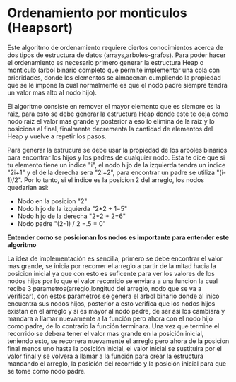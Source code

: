 # Ordenamiento por monticulos (Heapsort)

Este algoritmo de ordenamiento requiere ciertos conocimientos acerca de dos tipos de estructura de datos (arrays,arboles-grafos). Para poder hacer el ordenamiento es necesario primero generar la estructura Heap o monticulo (arbol binario completo que permite implementar una cola con prioridades, donde los elementos se almacenan cumpliendo la propiedad que se le impone la cual normalmente es que el nodo padre siempre tendra un valor mas alto al nodo hijo).

El algoritmo consiste en remover el mayor elemento que es siempre es la raiz, para esto se debe generar la estructura Heap donde este te deja como nodo raiz el valor mas grande y posterior a eso lo elimina de la raiz y lo posiciona al final, finalmente decrementa la cantidad de elementos del Heap y vuelve a repetir los pasos.

Para generar la estrucura se debe usar la propiedad de los arboles binarios para encontrar los hijos y los padres de cualquier nodo. Esta te dice que si tu elemento tiene un indice "i", el nodo hijo de la izquierda tendra un indice "2i+1" y el de la derecha sera "2i+2", para encontrar un padre se utiliza "(i-1)/2". Por lo tanto, si el indice es la posicion 2 del arreglo, los nodos quedarian asi:

- Nodo en la posicion "2"
- Nodo hijo de la izquierda "2\*2 + 1=5"
- Nodo hijo de la derecha "2\*2 + 2=6"
- Nodo padre "(2-1) / 2 =.5 = 0"

**Entender como se posicionan los nodos es importante para entender este algoritmo**

La idea de implementación es sencilla, primero se debe encontrar el valor mas grande, se inicia por recorrer el arreglo a partir de la mitad hacia la posicion inicial ya que con esto es suficente para ver los valores de los nodos hijos por lo que el valor recorrido se enviara a una funcion la cual recibe 3 parametros(arreglo,longitud del arreglo, nodo que se va a verificar), con estos parametros se genera el arbol binario donde al inico encuentra sus nodos hijos, posterior a esto verifica que los nodos hijos existan en el arreglo y si es mayor al nodo padre, de ser asi los cambiara y mandara a llamar nuevamente a la función pero ahora con el nodo hijo como padre, de lo contrario la función terminara.
Una vez que termine el recorrido se debera tener el valor mas grande en la posición inicial, teniendo esto, se recorrera nuevamente el arreglo pero ahora de la posicion final menos uno hasta la posición inicial, el valor inicial se sustituira por el valor final y se volvera a llamar a la función para crear la estructura mandando el arreglo, la posición del recorrido y la posición inicial para que se tome como nodo padre.
